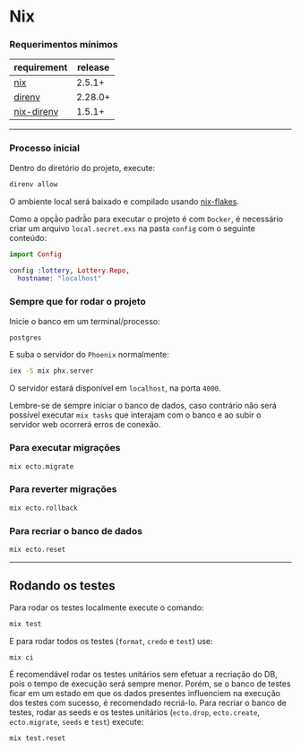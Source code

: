 # Nix

### Requerimentos mínimos

| requirement                                               | release |
| --------------------------------------------------------- | ------- |
| [nix](https://nixos.org/)                                 | 2.5.1+  |
| [direnv](https://direnv.net/)                             | 2.28.0+ |
| [nix-direnv](https://github.com/nix-community/nix-direnv) | 1.5.1+  |

---

### Processo inicial

Dentro do diretório do projeto, execute:

```sh
direnv allow
```

O ambiente local será baixado e compilado usando [nix-flakes](https://nixos.wiki/wiki/Flakes#:~:text=Nix%20Flakes%20are%20an%20upcoming,inputs%20%3D%20%7B%20home%2Dmanager.).

Como a opçã̀o padrã̀o para executar o projeto é com `Docker`, é necessário criar um arquivo `local.secret.exs` na pasta `config` com o seguinte conteúdo:
```elixir
import Config

config :lottery, Lottery.Repo,
  hostname: "localhost"
```

### Sempre que for rodar o projeto

Inicie o banco em um terminal/processo:
```sh
postgres
```

E suba o servidor do `Phoenix` normalmente:
```sh
iex -S mix phx.server
```

O servidor estará disponível em `localhost`, na porta `4000`.

Lembre-se de sempre iniciar o banco de dados, caso contrário não será possível executar `mix tasks` que interajam com o banco e ao subir o servidor web ocorrerá erros de conexão.

### Para executar migrações

```sh
mix ecto.migrate
```

### Para reverter migrações

```sh
mix ecto.rollback
```

### Para recriar o banco de dados

```sh
mix ecto.reset
```

---

## Rodando os testes

Para rodar os testes localmente execute o comando:

```sh
mix test
```

E para rodar todos os testes (`format`, `credo` e `test`) use:

```sh
mix ci
```

É recomendável rodar os testes unitários sem efetuar a recriação do DB, pois o tempo de execução será
sempre menor. Porém, se o banco de testes ficar em um estado em que os dados presentes influenciem na
execução dos testes com sucesso, é recomendado recriá-lo.
Para recriar o banco de testes, rodar as seeds e os testes unitários
(`ecto.drop`, `ecto.create`, `ecto.migrate`, `seeds` e `test`) execute:

```sh
mix test.reset
```
